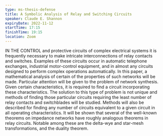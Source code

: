 ```yaml
---
type: ms-thesis-defense
title: A Symbolic Analysis of Relay and Switching Circuits
speaker: Claude E. Shannon
expiryDate: 2022-11-12
startTime: 17:15
finishTime: 19:15
location: Zoom
---
```


IN THE CONTROL and protective circuits of complex electrical systems it is
frequently necessary to make intricate interconnections of relay contacts and
switches. Examples of these circuits occur in automatic telephone exchanges,
industrial motor-control equipment, and in almost any circuits designed to
perform complex operations automatically. In this paper, a mathematical analysis
of certain of the properties of such networks will be made. Particular attention
will be given to the problem of network synthesis. Given certain
characteristics, it is required to find a circuit incorporating these
characteristics. The solution to this type of problem is not unique and methods
of finding those particular circuits requiring the least number of relay
contacts and switchblades will be studied. Methods will also be described for
finding any number of circuits equivalent to a given circuit in all operating
characteristics. It will be shown that several of the well-known theorems on
impedance networks have roughly analogous theorems in relay circuits. Notable
among these are the delta-wye and star-mesh transformations, and the duality
theorem.

